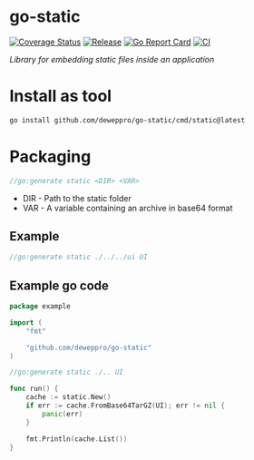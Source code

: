 # go-static

[![Coverage Status](https://coveralls.io/repos/github/deweppro/go-static/badge.svg?branch=master)](https://coveralls.io/github/deweppro/go-static?branch=master)
[![Release](https://img.shields.io/github/release/deweppro/go-static.svg?style=flat-square)](https://github.com/deweppro/go-static/releases/latest)
[![Go Report Card](https://goreportcard.com/badge/github.com/deweppro/go-static)](https://goreportcard.com/report/github.com/deweppro/go-static)
[![CI](https://github.com/deweppro/go-static/actions/workflows/ci.yml/badge.svg)](https://github.com/deweppro/go-static/actions/workflows/ci.yml)

_Library for embedding static files inside an application_

# Install as tool

```bash
go install github.com/deweppro/go-static/cmd/static@latest
```

# Packaging

```go
//go:generate static <DIR> <VAR>
```

* DIR - Path to the static folder
* VAR - A variable containing an archive in base64 format

## Example

```go
//go:generate static ./../../ui UI
```

## Example go code

```go
package example

import (
	"fmt"

	"github.com/deweppro/go-static"
)

//go:generate static ./.. UI

func run() {
	cache := static.New()
	if err := cache.FromBase64TarGZ(UI); err != nil {
		panic(err)
	}

	fmt.Println(cache.List())
}
```

